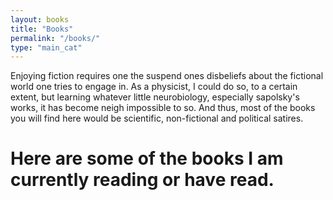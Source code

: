 ```yaml
---
layout: books
title: "Books"
permalink: "/books/"
type: "main_cat"
---
```


Enjoying fiction requires one the suspend ones disbeliefs about the fictional world one tries to engage in. As a physicist, I could do so, to a certain extent, but learning whatever little neurobiology, especially sapolsky's works, it has become neigh impossible to so. And thus, most of the books you will find here would be scientific, non-fictional and political satires.

# Here are some of the books I am currently reading or have read.
